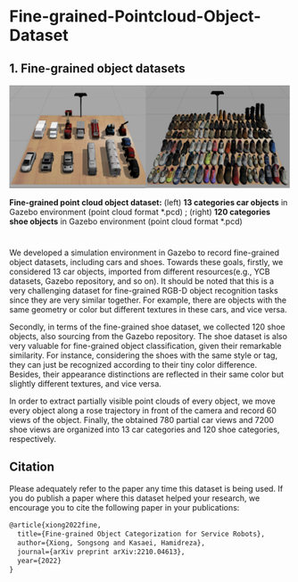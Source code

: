 # Fine-grained-Pointcloud-Object-Dataset

## 1. Fine-grained object datasets
![fine-grained object 1](imgs/fine-grained_object.png)

**Fine-grained point cloud object dataset:** (left) ****13 categories car objects**** in Gazebo environment (point cloud format *.pcd)
;  (right) ****120 categories shoe objects**** in Gazebo environment (point cloud format *.pcd)


# 

We developed a simulation environment in Gazebo to record fine-grained object datasets, including cars and shoes. 
Towards these goals, firstly, we considered 13 car objects, imported from different resources(e.g., YCB datasets, Gazebo repository, and so on). It should be noted that this is a very challenging dataset for fine-grained RGB-D object recognition tasks since they are very similar together. For example, there are objects with the same geometry or color but different textures in these cars, and vice versa.

Secondly, in terms of the fine-grained shoe dataset, we collected 120 shoe objects, also sourcing from the Gazebo repository. The shoe dataset is also very valuable for fine-grained object classification, given their remarkable similarity. For instance, considering the shoes with the same style or tag, they can just be recognized according to their tiny color difference. Besides, their appearance distinctions are reflected in their same color but slightly different textures, and vice versa. 

In order to extract partially visible point clouds of every object, we move every object along a rose trajectory in front of the camera and record 60 views of the object. Finally, the obtained 780 partial car views and 7200 shoe views are organized into 13 car categories and 120 shoe categories, respectively. 



## Citation

Please adequately refer to the paper any time this dataset is being used. If you do publish a paper where this dataset helped your research, we encourage you to cite the following paper in your publications:

```
@article{xiong2022fine,
  title={Fine-grained Object Categorization for Service Robots},
  author={Xiong, Songsong and Kasaei, Hamidreza},
  journal={arXiv preprint arXiv:2210.04613},
  year={2022}
}
```
